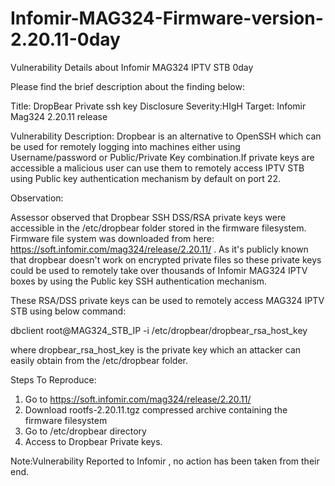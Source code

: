 # Infomir-MAG324-Firmware-version-2.20.11-0day
Vulnerability Details about Infomir MAG324 IPTV STB 0day 

Please find the brief description about the finding below:

Title: DropBear Private ssh key Disclosure
Severity:HIgH
Target: Infomir Mag324 2.20.11 release

Vulnerability Description: Dropbear is an alternative to OpenSSH which can be used for remotely logging into machines either using Username/password or Public/Private Key combination.If private keys are accessible a malicious user can use them to remotely access IPTV STB using Public key authentication mechanism by default on port 22.

Observation:

Assessor observed that Dropbear SSH DSS/RSA private keys were accessible in the /etc/dropbear folder stored in the firmware filesystem. Firmware file system was downloaded from here: https://soft.infomir.com/mag324/release/2.20.11/ .
As it's publicly known that dropbear doesn't work on encrypted private files so these private keys could be used to remotely take over thousands of Infomir MAG324 IPTV boxes by using the Public key SSH authentication mechanism.

These RSA/DSS private keys can be used to remotely access MAG324 IPTV STB using below command:

dbclient root@MAG324_STB_IP -i /etc/dropbear/dropbear_rsa_host_key 

where dropbear_rsa_host_key is the private key which an attacker can easily obtain from the /etc/dropbear folder.

Steps To Reproduce:

1. Go to https://soft.infomir.com/mag324/release/2.20.11/
2. Download rootfs-2.20.11.tgz compressed archive containing the firmware filesystem
3. Go to /etc/dropbear directory 
4. Access to Dropbear Private keys.


Note:Vulnerability Reported to Infomir , no action has been taken from their end.


